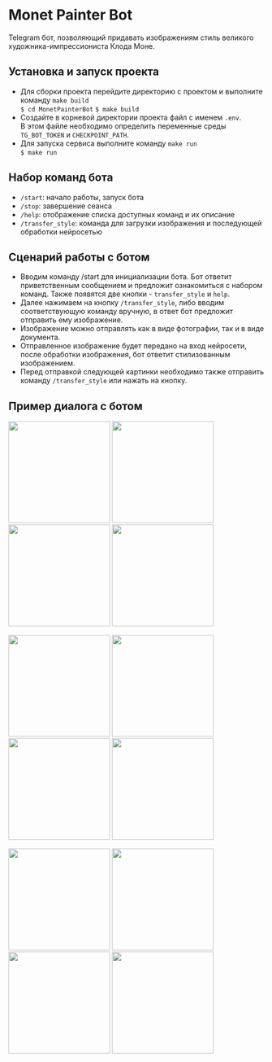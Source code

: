 # Monet Painter Bot

Telegram бот, позволяющий придавать изображениям стиль великого художника-импрессиониста Клода Моне.

## Установка и запуск проекта

* Для сборки проекта перейдите директорию с проектом и
выполните команду `make build`  
  `$ cd MonetPainterBot`
  `$ make build`
* Создайте в корневой директории проекта файл с именем `.env`.  
В этом файле необходимо определить переменные среды `TG_BOT_TOKEN` и `CHECKPOINT_PATH`.
* Для запуска сервиса выполните команду `make run`  
  `$ make run`

## Набор команд бота

* `/start`: начало работы, запуск бота
* `/stop`: завершение сеанса
* `/help`: отображение списка доступных команд и их описание
* `/transfer_style`: команда для загрузки изображения и последующей обработки нейросетью

## Сценарий работы с ботом

* Вводим команду /start для инициализации бота.
Бот ответит приветственным сообщением и предложит ознакомиться
с набором команд. Также появятся две кнопки - `transfer_style` и `help`.
* Далее нажимаем на кнопку `/transfer_style`, либо вводим соответствующую 
команду вручную, в ответ бот предложит отправить ему изображение.
* Изображение можно отправлять как в виде фотографии, так и в виде документа.
* Отправленное изображение будет передано на вход нейросети,
после обработки изображения, бот ответит стилизованным изображением.
* Перед отправкой следующей картинки необходимо 
также отправить команду `/transfer_style` или нажать на кнопку.

## Пример диалога с ботом

<p>
<img src="https://github.com/hexangel1/TransferStyleBot/blob/main/screenshots/screenshot3.png" width="200" />
<img src="https://github.com/hexangel1/TransferStyleBot/blob/main/screenshots/screenshot4.png" width="200" />
<img src="https://github.com/hexangel1/TransferStyleBot/blob/main/screenshots/screenshot5.png" width="200" />
<img src="https://github.com/hexangel1/TransferStyleBot/blob/main/screenshots/screenshot6.png" width="200" />
</p>
<p>
<img src="https://github.com/hexangel1/TransferStyleBot/blob/main/screenshots/screenshot7.png" width="200" />
<img src="https://github.com/hexangel1/TransferStyleBot/blob/main/screenshots/screenshot8.png" width="200" />
<img src="https://github.com/hexangel1/TransferStyleBot/blob/main/screenshots/screenshot9.png" width="200" />
<img src="https://github.com/hexangel1/TransferStyleBot/blob/main/screenshots/screenshot10.png" width="200" />
</p>
<p>
<img src="https://github.com/hexangel1/TransferStyleBot/blob/main/screenshots/screenshot11.png" width="200" />
<img src="https://github.com/hexangel1/TransferStyleBot/blob/main/screenshots/screenshot12.png" width="200" />
<img src="https://github.com/hexangel1/TransferStyleBot/blob/main/screenshots/screenshot13.png" width="200" />
<img src="https://github.com/hexangel1/TransferStyleBot/blob/main/screenshots/screenshot14.png" width="200" />
</p>
